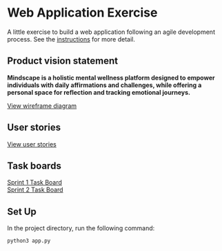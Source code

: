 # Web Application Exercise

A little exercise to build a web application following an agile development process. See the [instructions](instructions.md) for more detail.

## Product vision statement

<b> Mindscape is a holistic mental wellness platform designed to empower individuals with daily affirmations and challenges, while offering a personal space for reflection and tracking emotional journeys. </b>

[View wireframe diagram](images/mindscape_wireframes.png)

## User stories

[View user stories](https://github.com/software-students-fall2023/2-web-app-exercise-array-of-sunshine/issues)
## Task boards
[Sprint 1 Task Board](https://github.com/orgs/software-students-fall2023/projects/32) <br>
[Sprint 2 Task Board](https://github.com/orgs/software-students-fall2023/projects/33)

## Set Up 
In the project directory, run the following command: 
```
python3 app.py 
```